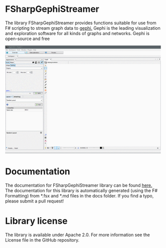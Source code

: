 FSharpGephiStreamer
===================

The library FSharpGephiStreamer provides functions suitable for use from F# scripting to stream graph data to [gephi.](https://gephi.org/) Gephi is the leading visualization and exploration software for all kinds of graphs and networks. Gephi is open-source and free

![Demo](./docs/files/img/gephiStreamingDemo.gif)

Documentation
=============

The documentation for FSharpGephiStreamer library can be found [here.](http://CSBiology.github.io/FSharpGephiStreamer/)
The documentation for this library is automatically generated (using the F# Formatting) from *.fsx and *.md files in the docs folder. If you find a typo, please submit a pull request!


Library license
===============

The library is available under Apache 2.0. For more information see the License file in the GitHub repository.